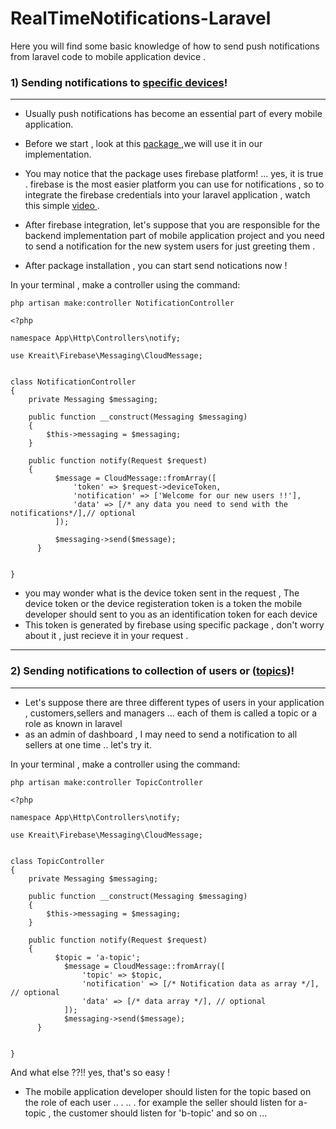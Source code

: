 # RealTimeNotifications-Laravel
Here you will find some basic knowledge of how to send push notifications from laravel code to mobile application device .

### 1) Sending notifications to [specific devices](https://firebase-php.readthedocs.io/en/stable/cloud-messaging.html#send-messages-to-specific-devices)! 
_________________________________________________________________________________________________
- Usually push notifications has become an essential part of every mobile application.
- Before we start , look at this [ package ](https://firebase-php.readthedocs.io/en/stable/index.html) ,we will use it in our implementation.

- You may notice that the package uses firebase platform!  ... yes, it is true . firebase is the most easier platform you can use for notifications , so to integrate the firebase credentials into your laravel application , watch this simple [ video ](https://www.youtube.com/watch?v=kCq3tQJi88s&ab_channel=FundaOfWebIT) .
- After firebase integration, let's suppose that you are responsible for the backend implementation part of mobile application project and you need to send a notification for the new system users for just greeting them .
- After package installation , you can start send notications now !

In your terminal , make a controller using the command:

```php artisan make:controller NotificationController```


```
<?php

namespace App\Http\Controllers\notify;

use Kreait\Firebase\Messaging\CloudMessage;


class NotificationController
{
    private Messaging $messaging;

    public function __construct(Messaging $messaging)
    {
        $this->messaging = $messaging;
    }

    public function notify(Request $request)
    {
          $message = CloudMessage::fromArray([
              'token' => $request->deviceToken,
              'notification' => ['Welcome for our new users !!'],
              'data' => [/* any data you need to send with the notifications*/],// optional
          ]);
          
          $messaging->send($message);
      }


}

``` 
- you may wonder what is the device token sent in the request , The device token or the device registeration token is a token the mobile developer should sent to you as an identification token for each device
- This token is generated by firebase using specific package , don't worry about it , just recieve it in your request .
 _________________________________________________________________________________________________
  
### 2) Sending notifications to collection of users or ([topics](https://firebase-php.readthedocs.io/en/stable/cloud-messaging.html#send-messages-to-topics))! 
_________________________________________________________________________________________________


- Let's suppose there are three different types of users in your application , customers,sellers and managers ... each of them is called a topic or a role as known in laravel
- as an admin of dashboard , I may need to send a notification to all sellers at one time .. let's try it.

 
In your terminal , make a controller using the command:

```php artisan make:controller TopicController```


```
<?php

namespace App\Http\Controllers\notify;

use Kreait\Firebase\Messaging\CloudMessage;


class TopicController
{
    private Messaging $messaging;

    public function __construct(Messaging $messaging)
    {
        $this->messaging = $messaging;
    }

    public function notify(Request $request)
    {
          $topic = 'a-topic';
            $message = CloudMessage::fromArray([
                'topic' => $topic,
                'notification' => [/* Notification data as array */], // optional
                'data' => [/* data array */], // optional
            ]);
            $messaging->send($message);
      }


}

```

And what else ??!!
yes, that's so easy !
- The mobile application developer should listen for the topic based on the role of each user .. . .. . for example the seller should listen for a-topic , the customer should listen for 'b-topic' and so on ...
